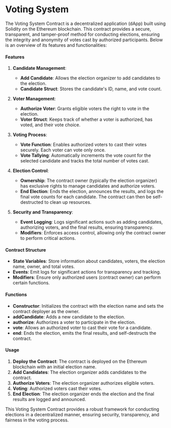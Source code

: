 # Voting System

<!-- https://www.ncc.edu/studentlife/images/Vote.jpg -->

The Voting System Contract is a decentralized application (dApp) built using Solidity on the Ethereum blockchain. This contract provides a secure, transparent, and tamper-proof method for conducting elections, ensuring the integrity and anonymity of votes cast by authorized participants. Below is an overview of its features and functionalities:

#### Features

1. **Candidate Management**:

   - **Add Candidate**: Allows the election organizer to add candidates to the election.
   - **Candidate Struct**: Stores the candidate's ID, name, and vote count.

2. **Voter Management**:

   - **Authorize Voter**: Grants eligible voters the right to vote in the election.
   - **Voter Struct**: Keeps track of whether a voter is authorized, has voted, and their vote choice.

3. **Voting Process**:

   - **Vote Function**: Enables authorized voters to cast their votes securely. Each voter can vote only once.
   - **Vote Tallying**: Automatically increments the vote count for the selected candidate and tracks the total number of votes cast.

4. **Election Control**:

   - **Ownership**: The contract owner (typically the election organizer) has exclusive rights to manage candidates and authorize voters.
   - **End Election**: Ends the election, announces the results, and logs the final vote counts for each candidate. The contract can then be self-destructed to clean up resources.

5. **Security and Transparency**:
   - **Event Logging**: Logs significant actions such as adding candidates, authorizing voters, and the final results, ensuring transparency.
   - **Modifiers**: Enforces access control, allowing only the contract owner to perform critical actions.

#### Contract Structure

- **State Variables**: Store information about candidates, voters, the election name, owner, and total votes.
- **Events**: Emit logs for significant actions for transparency and tracking.
- **Modifiers**: Ensure only authorized users (contract owner) can perform certain functions.

#### Functions

- **Constructor**: Initializes the contract with the election name and sets the contract deployer as the owner.
- **addCandidate**: Adds a new candidate to the election.
- **authorize**: Authorizes a voter to participate in the election.
- **vote**: Allows an authorized voter to cast their vote for a candidate.
- **end**: Ends the election, emits the final results, and self-destructs the contract.

#### Usage

1. **Deploy the Contract**: The contract is deployed on the Ethereum blockchain with an initial election name.
2. **Add Candidates**: The election organizer adds candidates to the contract.
3. **Authorize Voters**: The election organizer authorizes eligible voters.
4. **Voting**: Authorized voters cast their votes.
5. **End Election**: The election organizer ends the election and the final results are logged and announced.

This Voting System Contract provides a robust framework for conducting elections in a decentralized manner, ensuring security, transparency, and fairness in the voting process.
